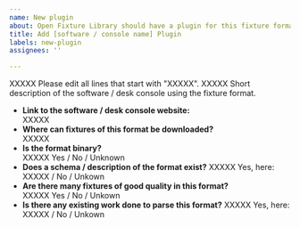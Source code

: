```yaml
---
name: New plugin
about: Open Fixture Library should have a plugin for this fixture format.
title: Add [software / console name] Plugin
labels: new-plugin
assignees: ''

---
```


XXXXX Please edit all lines that start with "XXXXX".
XXXXX Short description of the software / desk console using the fixture format.

- **Link to the software / desk console website:**  
  XXXXX
- **Where can fixtures of this format be downloaded?**  
  XXXXX
- **Is the format binary?**  
  XXXXX Yes / No / Unknown
- **Does a schema / description of the format exist?**
  XXXXX Yes, here: XXXXX / No / Unkown
- **Are there many fixtures of good quality in this format?**  
  XXXXX Yes / No / Unkown
- **Is there any existing work done to parse this format?**
  XXXXX Yes, here: XXXXX / No / Unkown
